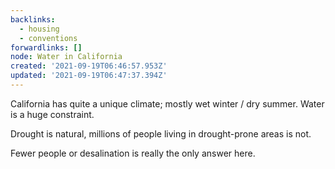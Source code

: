 ```yaml
---
backlinks:
  - housing
  - conventions
forwardlinks: []
node: Water in California
created: '2021-09-19T06:46:57.953Z'
updated: '2021-09-19T06:47:37.394Z'
---
```

California has quite a unique climate; mostly wet winter / dry summer. Water is a huge constraint. 

Drought is natural, millions of people living in drought-prone areas is not. 

Fewer people or desalination is really the only answer here. 
